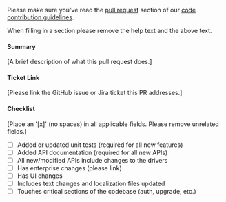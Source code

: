 Please make sure you've read the [pull request](http://docs.mattermost.com/developer/contribution-guide.html#preparing-a-pull-request) section of our [code contribution guidelines](http://docs.mattermost.com/developer/contribution-guide.html).

When filling in a section please remove the help text and the above text.

#### Summary
[A brief description of what this pull request does.]

#### Ticket Link
[Please link the GitHub issue or Jira ticket this PR addresses.]

#### Checklist
[Place an '[x]' (no spaces) in all applicable fields. Please remove unrelated fields.]
- [ ] Added or updated unit tests (required for all new features)
- [ ] Added API documentation (required for all new APIs)
- [ ] All new/modified APIs include changes to the drivers
- [ ] Has enterprise changes (please link)
- [ ] Has UI changes
- [ ] Includes text changes and localization files updated
- [ ] Touches critical sections of the codebase (auth, upgrade, etc.)
